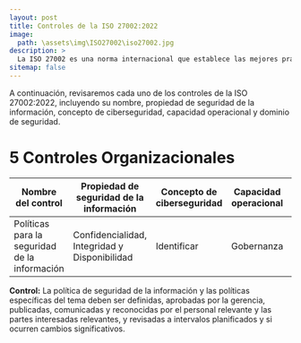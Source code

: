 ```yaml
---
layout: post
title: Controles de la ISO 27002:2022
image: 
  path: \assets\img\ISO27002\iso27002.jpg
description: >
  La ISO 27002 es una norma internacional que establece las mejores prácticas para la gestión de seguridad de la información en una organización, proporcionando un marco de referencia para la implementación de medidas de seguridad y la gestión de riesgos relacionados con la información.
sitemap: false
---
```


A continuación, revisaremos cada uno de los controles de la ISO 27002:2022, incluyendo su nombre, propiedad de seguridad de la información, concepto de ciberseguridad, capacidad operacional y dominio de seguridad.



# 5 Controles Organizacionales

| Nombre del control   | Propiedad de seguridad de la información | Concepto de ciberseguridad  | Capacidad operacional | Dominio de seguridad |
| --------------  | ---------- | ---------- | ---------- | ---------- |
| Políticas para la seguridad de la información | Confidencialidad, Integridad y Disponibilidad | Identificar | Gobernanza | Gobernanza-y-Ecosistema, Resiliencia |

**Control:** La política de seguridad de la información y las políticas específicas del tema deben ser definidas, aprobadas por la gerencia, publicadas, comunicadas y reconocidas por el personal relevante y las partes interesadas relevantes, y revisadas a intervalos planificados y si ocurren cambios significativos.




<!-- | 1    | Cuadrado grande                                  | $10.00| | 
|      | _Este es un cuadrado grande a la izquierda_      |       |
| 2    | Celdas pequeñas a la derecha                     | $20.00|
|      | Celda pequeña 1                                  |       |
|      | Celda pequeña 2                                  |       |
|      | Celda pequeña 3                                  |       | -->